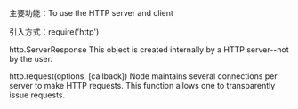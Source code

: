 ﻿
主要功能：To use the HTTP server and client

引入方式：require('http') 

http.ServerResponse
  This object is created internally by a HTTP server--not by the user.
  
http.request(options, [callback])
  Node maintains several connections per server to make HTTP requests. This function allows one to transparently issue requests.  
  
  


